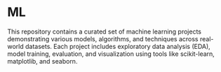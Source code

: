 # ML
This repository contains a curated set of machine learning projects demonstrating various models, algorithms, and techniques across real-world datasets. Each project includes exploratory data analysis (EDA), model training, evaluation, and visualization using tools like scikit-learn, matplotlib, and seaborn.
